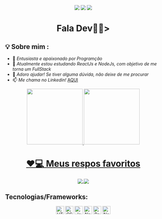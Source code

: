 <div align="center"
<a href="https://www.instagram.com/henrique_allves26" target="_blank"><img src="https://img.shields.io/badge/-Instagram-%23E4405F?style=for-the-badge&logo=instagram&logoColor=white" target="_blank"></a>
<a href="mailto:fabricioohh@gmail.com"><img src="https://img.shields.io/badge/-Gmail-ff9800?style=for-the-badge&logo=gmail&logoColor=white" target="_blank"></a>
<a href="https://www.linkedin.com/in/fabricio-henrique-a56310170/" target="_blank"><img src="https://img.shields.io/badge/-LinkedIn-%230077B5?style=for-the-badge&logo=linkedin&logoColor=white" target="_blank"></a>
</div>




  <h1 align="center" >Fala Dev👨‍💻></h1>


## 💡 Sobre mim :
- 🔭 *Entusiasta e apaixonado por Programção*
- 🌱 *Atualmente estou estudando ReactJs e NodeJs, com objetivo de me torna um FullStack*
- 🤔 *Adoro ajudar! Se tiver alguma dúvida, não deixe de me procurar*
- 📫 *Me chama no Linkedin!* <a href="https://www.linkedin.com/in/fabricio-henrique-a56310170/">AQUI</a>


<div align="center">
  <a href="https://github.com/fabricio-26">
  <img height="180em" src="https://github-readme-stats.vercel.app/api/top-langs/?username=fabricio-26&layout=compact&langs_count=7&theme=react&hide_border=true"/>
  <img height="180em" src="https://github-readme-stats.vercel.app/api?username=fabricio-26&show_icons=true&theme=react&include_all_commits=true&count_private=true&hide_border=true"/>
</div>



<h1 align="center" >❤💻 Meus respos favoritos </h1>
<div align="center">
 <a href="https://github.com/fabricio-26/API-REST">
  <img align="center" src="https://github-readme-stats.vercel.app/api/pin/?username=fabricio-26&repo=API-REST&theme=react&hide_border=true" />
</a>
<a href="https://github.com/fabricio-26/ToDo-React">
  <img align="center" src="https://github-readme-stats.vercel.app/api/pin/?username=fabricio-26&repo=ToDo-React&theme=react&hide_border=true" />
</a>
</div>



## Tecnologias/Frameworks:
<div align="center">
 <img height="26" alt="HTML5" src="https://img.shields.io/badge/html5%20-%23E34F26.svg?&style=for-the-badge&logo=html5&logoColor=white"/> <img height="26" alt="CSS3" src="https://img.shields.io/badge/css3%20-%231572B6.svg?&style=for-the-badge&logo=css3&logoColor=white"/> <img height="26" alt="JavaScript" src="https://img.shields.io/badge/javascript%20-%23323330.svg?&style=for-the-badge&logo=javascript&logoColor=%23F7DF1E"/> <img height="26" alt="NodeJS" 
 src="https://img.shields.io/badge/typescript%20-%23007ACC.svg?&style=for-the-badge&logo=typescript&logoColor=white"/>
<img height="26" alt="React" src="https://img.shields.io/badge/react%20-%2320232a.svg?&style=for-the-badge&logo=react&logoColor=%2361DAFB"/> <img height="26" alt="Next
  <img height="26" alt="MongoDB" src="https://img.shields.io/badge/mongodb%20-%2320232a.svg?&style=for-the-badge&logo=mongodb&logoColor=green"/> <img height="26" alt="MongoDB
  
</div>


